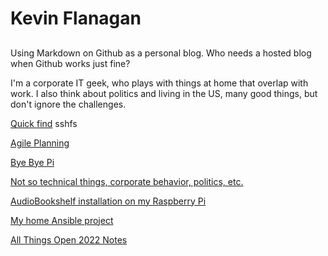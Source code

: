 # Kevin Flanagan
## 
Using Markdown on Github as a personal blog.  Who needs a hosted blog when Github works just fine?  

I'm a corporate IT geek, who plays with things at home that overlap with work. I also think about politics and living in the US, many good things, but don't ignore the challenges.

[Quick find](includes/quick.md) sshfs

[Agile Planning](includes/AgilePlanning.md)

[Bye Bye Pi](includes/ByeByePi.md) 

[Not so technical things, corporate behavior, politics, etc.](includes/Latest.md)

[AudioBookshelf installation on my Raspberry Pi](includes/audiobookshelf.md)

[My home Ansible project](includes/HomeAnsibleProject.md)

[All Things Open 2022 Notes](includes/ATO2022Notes.md)